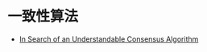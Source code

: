 # 一致性算法

- [In Search of an Understandable Consensus Algorithm](https://knowledge-sharing.gitbooks.io/raft/content/)